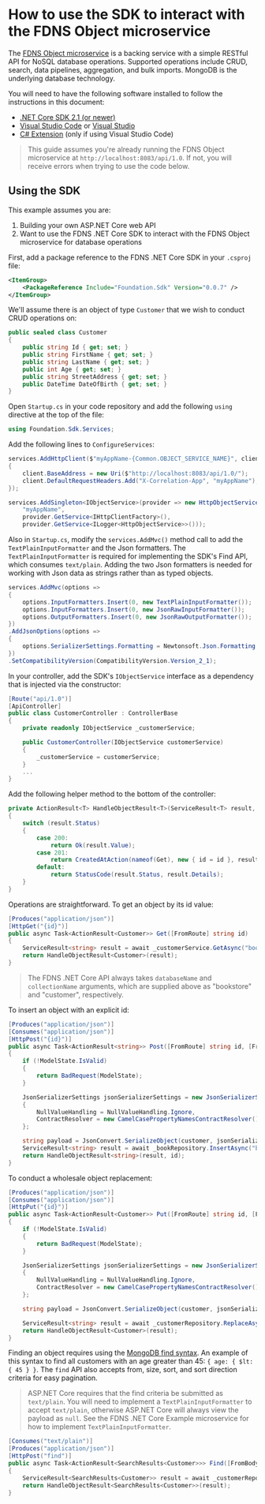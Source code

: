 # How to use the SDK to interact with the FDNS Object microservice

The [FDNS Object microservice](https://github.com/CDCGov/fdns-ms-object) is a backing service with a simple RESTful API for NoSQL database operations. Supported operations include CRUD, search, data pipelines, aggregation, and bulk imports. MongoDB is the underlying database technology.

You will need to have the following software installed to follow the instructions in this document:

- [.NET Core SDK 2.1 (or newer)](https://www.microsoft.com/net/download)
- [Visual Studio Code](https://code.visualstudio.com/) or [Visual Studio](https://visualstudio.microsoft.com/)
- [C# Extension](https://marketplace.visualstudio.com/items?itemName=ms-vscode.csharp) (only if using Visual Studio Code)

> This guide assumes you're already running the FDNS Object microservice at `http://localhost:8083/api/1.0`. If not, you will receive errors when trying to use the code below.


## Using the SDK

This example assumes you are:
1. Building your own ASP.NET Core web API
1. Want to use the FDNS .NET Core SDK to interact with the FDNS Object microservice for database operations

First, add a package reference to the FDNS .NET Core SDK in your `.csproj` file:

```xml
<ItemGroup>
    <PackageReference Include="Foundation.Sdk" Version="0.0.7" />
</ItemGroup>
```

We'll assume there is an object of type `Customer` that we wish to conduct CRUD operations on:

```cs
public sealed class Customer
{
    public string Id { get; set; }
    public string FirstName { get; set; }
    public string LastName { get; set; }
    public int Age { get; set; }
    public string StreetAddress { get; set; }
    public DateTime DateOfBirth { get; set; }
}
```

Open `Startup.cs` in your code repository and add the following `using` directive at the top of the file:

```cs
using Foundation.Sdk.Services;
```

Add the following lines to `ConfigureServices`:

```cs
services.AddHttpClient($"myAppName-{Common.OBJECT_SERVICE_NAME}", client =>
{
    client.BaseAddress = new Uri($"http://localhost:8083/api/1.0/");
    client.DefaultRequestHeaders.Add("X-Correlation-App", "myAppName");
});

services.AddSingleton<IObjectService>(provider => new HttpObjectService(
    "myAppName",
    provider.GetService<IHttpClientFactory>(),
    provider.GetService<ILogger<HttpObjectService>>()));
```

Also in `Startup.cs`, modify the `services.AddMvc()` method call to add the `TextPlainInputFormatter` and the Json formatters. The `TextPlainInputFormatter` is required for implementing the SDK's Find API, which consumes `text/plain`. Adding the two Json formatters is needed for working with Json data as strings rather than as typed objects.

```cs
services.AddMvc(options =>
{
    options.InputFormatters.Insert(0, new TextPlainInputFormatter());
    options.InputFormatters.Insert(0, new JsonRawInputFormatter());
    options.OutputFormatters.Insert(0, new JsonRawOutputFormatter());
})
.AddJsonOptions(options =>
{
    options.SerializerSettings.Formatting = Newtonsoft.Json.Formatting.Indented;
})
.SetCompatibilityVersion(CompatibilityVersion.Version_2_1);
```

In your controller, add the SDK's `IObjectService` interface as a dependency that is injected via the constructor:

```cs
[Route("api/1.0")]
[ApiController]
public class CustomerController : ControllerBase
{
    private readonly IObjectService _customerService;

    public CustomerController(IObjectService customerService)
    {
        _customerService = customerService;
    }
    ...
}
```

Add the following helper method to the bottom of the controller:

```cs
private ActionResult<T> HandleObjectResult<T>(ServiceResult<T> result, string id = "")
{
    switch (result.Status)
    {
        case 200:
            return Ok(result.Value);
        case 201:
            return CreatedAtAction(nameof(Get), new { id = id }, result.Value);
        default:
            return StatusCode(result.Status, result.Details);
    }
}
```

Operations are straightforward. To get an object by its id value:

```cs
[Produces("application/json")]
[HttpGet("{id}")]
public async Task<ActionResult<Customer>> Get([FromRoute] string id)
{
    ServiceResult<string> result = await _customerService.GetAsync("bookstore", "customer", id);
    return HandleObjectResult<Customer>(result);
}
```

> The FDNS .NET Core API always takes `databaseName` and `collectionName` arguments, which are supplied above as "bookstore" and "customer", respectively.

To insert an object with an explicit id:

```cs
[Produces("application/json")]
[Consumes("application/json")]
[HttpPost("{id}")]
public async Task<ActionResult<string>> Post([FromRoute] string id, [FromBody] Customer customer)
{
    if (!ModelState.IsValid)
    {
        return BadRequest(ModelState);
    }

    JsonSerializerSettings jsonSerializerSettings = new JsonSerializerSettings() 
    { 
        NullValueHandling = NullValueHandling.Ignore, 
        ContractResolver = new CamelCasePropertyNamesContractResolver() 
    };

    string payload = JsonConvert.SerializeObject(customer, jsonSerializerSettings);
    ServiceResult<string> result = await _bookRepository.InsertAsync("bookstore", "books", id, payload);
    return HandleObjectResult<string>(result, id);
}
```

To conduct a wholesale object replacement:

```cs
[Produces("application/json")]
[Consumes("application/json")]
[HttpPut("{id}")]
public async Task<ActionResult<Customer>> Put([FromRoute] string id, [FromBody] Customer customer)
{
    if (!ModelState.IsValid)
    {
        return BadRequest(ModelState);
    }

    JsonSerializerSettings jsonSerializerSettings = new JsonSerializerSettings() 
    { 
        NullValueHandling = NullValueHandling.Ignore, 
        ContractResolver = new CamelCasePropertyNamesContractResolver() 
    };

    string payload = JsonConvert.SerializeObject(customer, jsonSerializerSettings);

    ServiceResult<string> result = await _customerRepository.ReplaceAsync("bookstore", "customer", id, payload);
    return HandleObjectResult<Customer>(result);
}
```

Finding an object requires using the [MongoDB find syntax](https://docs.mongodb.com/manual/reference/method/db.collection.find/). An example of this syntax to find all customers with an age greater than 45: `{ age: { $lt: { 45 } }`. The `find` API also accepts from, size, sort, and sort direction criteria for easy pagination.

> ASP.NET Core requires that the find criteria be submitted as `text/plain`. You will need to implement a `TextPlainInputFormatter` to accept `text/plain`, otherwise ASP.NET Core will always view the payload as `null`. See the FDNS .NET Core Example microservice for how to implement `TextPlainInputFormatter`.

```cs
[Consumes("text/plain")]
[Produces("application/json")]
[HttpPost("find")]
public async Task<ActionResult<SearchResults<Customer>>> Find([FromBody] string findCriteria)
{
    ServiceResult<SearchResults<Customer>> result = await _customerRepository.FindAsync(0, 10, "name", findCriteria, false);
    return HandleObjectResult<SearchResults<Customer>>(result);
}
```

